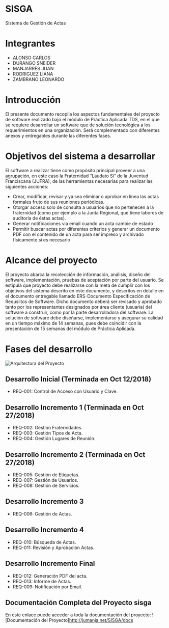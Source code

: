 # SISGA
Sistema de Gestión de Actas

# Integrantes
- ALONSO CARLOS
- DURANGO SNEIDER
- MANJARRÉS JUAN
- RODRIGUEZ LIANA
- ZAMBRANO LEONARDO

# Introducción
El presente documento recopila los aspectos fundamentales del proyecto de software realizado bajo el módulo de Práctica Aplicada TDS, en el que se requiere desarrollar un software que de solución tecnológica a los requerimientos en una organización. Será complementado con diferentes anexos y entregables durante las diferentes fases.

# Objetivos del sistema a desarrollar
El software a realizar tiene como propósito principal proveer a una agrupación, en este caso la Fraternidad “Laudato Si” de la Juventud Franciscana (JUFRA), de las herramientas necesarias para realizar las siguientes acciones:
-	Crear, modificar, revisar y ya sea eliminar o aprobar en línea las actas formales fruto de sus reuniones periódicas.
-	Otorgar acceso solo de consulta a usuarios que no pertenecen a la fraternidad (como por ejemplo a la Junta Regional, que tiene labores de auditoría de éstas actas).
-	Generar notificaciones via email cuando un acta cambie de estado
-	Permitir buscar actas por diferentes criterios y generar un documento PDF con el contenido de un acta para ser impreso y archivado físicamente si es necesario

# Alcance del proyecto
El proyecto abarca la recolección de información, análisis, diseño del software, implementación, pruebas de aceptación por parte del usuario. Se estipula que proyecto debe realizarse con la meta de cumplir con los objetivos del sistema descrito en este documento, y descritos en detalle en el documento entregable llamado ERS-Documento Especificación de Requsiitos de Software. Dicho documento deberá ser revisado y aprobado tanto por los representantes designados por área cliente (usuaria) del software a construir, como por la parte desarrolladora del software.
La solución de software debe diseñarse, implementarse y asegurar su calidad en un tiempo máximo de 14 semanas, pues debe coincidir con la presentación de 15 semanas del módulo de Práctica Aplicada.

# Fases del desarrollo
![Arquitectura del Proyecto](http://jumanja.net/SISGA/docs/img/02_diag_arq_incremental.png)

## Desarrollo Inicial (Terminada en Oct 12/2018)
- REQ-001: Control de Acceso con Usuario y Clave.

## Desarrollo Incremento 1 (Terminada en Oct 27/2018)
- REQ-002: Gestión Fraternidades.
- REQ-003: Gestión Tipos de Acta.
- REQ-004: Gestión Lugares de Reunión.

## Desarrollo Incremento 2 (Terminada en Oct 27/2018)
- REQ-005: Gestión de Etiquetas.
- REQ-007: Gestión de Usuarios.
- REQ-008: Gestión de Servicios.

## Desarrollo Incremento 3
- REQ-006: Gestión de Actas.

## Desarrollo Incremento 4
- REQ-010: Búsqueda de Actas.
- REQ-011: Revisión y Aprobación Actas.

## Desarrollo Incremento Final
- REQ-012: Generación PDF del acta.
- REQ-013: Informe de Actas.
- REQ-009: Notificación por Email.

## Documentación Completa del Proyecto sisga
En este enlace puede acceder a toda la documentación del proyecto: ![Documentación del Proyecto]http://jumanja.net/SISGA/docs
